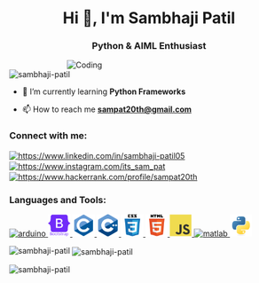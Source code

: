
<h1 align="center">Hi 👋, I'm Sambhaji Patil</h1>
<h3 align="center">Python & AIML Enthusiast</h3>
<img align="right" alt="Coding" width="400" src="https://kajabi-storefronts-production.kajabi-cdn.com/kajabi-storefronts-production/file-uploads/themes/2152509059/settings_images/a5b70-117-ccc-d0-87fb044fdb75_Python_Gif.gif">

<p align="left"> <img src="https://komarev.com/ghpvc/?username=sambhaji-patil&label=Profile%20views&color=0e75b6&style=flat" alt="sambhaji-patil" /> </p>

- 🌱 I’m currently learning **Python Frameworks**

- 📫 How to reach me **sampat20th@gmail.com**

<h3 align="left">Connect with me:</h3>
<p align="left">
<a href="https://linkedin.com/in/https://www.linkedin.com/in/sambhaji-patil05" target="blank"><img align="center" src="https://raw.githubusercontent.com/rahuldkjain/github-profile-readme-generator/master/src/images/icons/Social/linked-in-alt.svg" alt="https://www.linkedin.com/in/sambhaji-patil05" height="30" width="40" /></a>
<a href="https://instagram.com/https://www.instagram.com/its_sam_pat" target="blank"><img align="center" src="https://raw.githubusercontent.com/rahuldkjain/github-profile-readme-generator/master/src/images/icons/Social/instagram.svg" alt="https://www.instagram.com/its_sam_pat" height="30" width="40" /></a>
<a href="https://www.hackerrank.com/https://www.hackerrank.com/profile/sampat20th" target="blank"><img align="center" src="https://raw.githubusercontent.com/rahuldkjain/github-profile-readme-generator/master/src/images/icons/Social/hackerrank.svg" alt="https://www.hackerrank.com/profile/sampat20th" height="30" width="40" /></a>
</p>

<h3 align="left">Languages and Tools:</h3>
<p align="left"> <a href="https://www.arduino.cc/" target="_blank" rel="noreferrer"> <img src="https://cdn.worldvectorlogo.com/logos/arduino-1.svg" alt="arduino" width="40" height="40"/> </a> <a href="https://getbootstrap.com" target="_blank" rel="noreferrer"> <img src="https://raw.githubusercontent.com/devicons/devicon/master/icons/bootstrap/bootstrap-plain-wordmark.svg" alt="bootstrap" width="40" height="40"/> </a> <a href="https://www.cprogramming.com/" target="_blank" rel="noreferrer"> <img src="https://raw.githubusercontent.com/devicons/devicon/master/icons/c/c-original.svg" alt="c" width="40" height="40"/> </a> <a href="https://www.w3schools.com/cpp/" target="_blank" rel="noreferrer"> <img src="https://raw.githubusercontent.com/devicons/devicon/master/icons/cplusplus/cplusplus-original.svg" alt="cplusplus" width="40" height="40"/> </a> <a href="https://www.w3schools.com/css/" target="_blank" rel="noreferrer"> <img src="https://raw.githubusercontent.com/devicons/devicon/master/icons/css3/css3-original-wordmark.svg" alt="css3" width="40" height="40"/> </a> <a href="https://www.w3.org/html/" target="_blank" rel="noreferrer"> <img src="https://raw.githubusercontent.com/devicons/devicon/master/icons/html5/html5-original-wordmark.svg" alt="html5" width="40" height="40"/> </a> <a href="https://developer.mozilla.org/en-US/docs/Web/JavaScript" target="_blank" rel="noreferrer"> <img src="https://raw.githubusercontent.com/devicons/devicon/master/icons/javascript/javascript-original.svg" alt="javascript" width="40" height="40"/> </a> <a href="https://www.mathworks.com/" target="_blank" rel="noreferrer"> <img src="https://upload.wikimedia.org/wikipedia/commons/2/21/Matlab_Logo.png" alt="matlab" width="40" height="40"/> </a> <a href="https://www.python.org" target="_blank" rel="noreferrer"> <img src="https://raw.githubusercontent.com/devicons/devicon/master/icons/python/python-original.svg" alt="python" width="40" height="40"/> </a> </p>

<p><img align="left" src="https://github-readme-stats.vercel.app/api/top-langs?username=sambhaji-patil&show_icons=true&locale=en&layout=compact" alt="sambhaji-patil" /></p>

<p>&nbsp;<img align="center" src="https://github-readme-stats.vercel.app/api?username=sambhaji-patil&show_icons=true&locale=en" alt="sambhaji-patil" /></p>

<p><img align="center" src="https://github-readme-streak-stats.herokuapp.com/?user=sambhaji-patil&" alt="sambhaji-patil" /></p>
